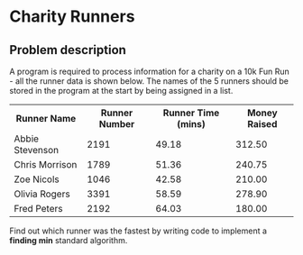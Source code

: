 # Charity Runners

## Problem description

A program is required to process information for a charity on a 10k Fun Run - all the runner data is shown below. The names of the 5 runners should be stored in the program at the start by being assigned in a list.

<table>
  <tr>
    <th>Runner Name</th>
    <th>Runner Number</th>
    <th>Runner Time (mins)</th>
    <th>Money Raised</th>
  </tr>
<tr>
  <td>Abbie Stevenson</td>
  <td>2191</td>
  <td>49.18</td>
  <td>312.50</td>
</tr>
<tr>
  <td>Chris Morrison</td>
  <td>1789</td>
  <td>51.36</td>
  <td>240.75</td>
</tr>
<tr>
  <td>Zoe Nicols</td>
  <td>1046</td>
  <td>42.58</td>
  <td>210.00</td>
</tr>
<tr>
  <td>Olivia Rogers</td>
  <td>3391</td>
  <td>58.59</td>
  <td>278.90</td>
</tr>
<tr>
  <td>Fred Peters</td>
  <td>2192</td>
  <td>64.03</td>
  <td>180.00</td>
</tr>
</table>

Find out which runner was the fastest by writing code to implement a **finding min** standard algorithm.
